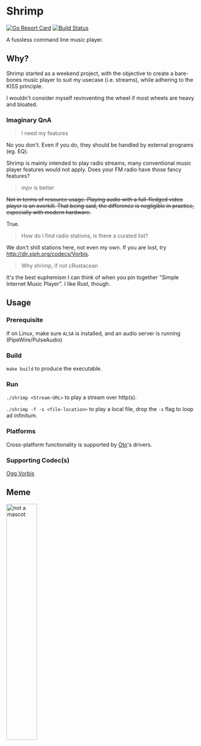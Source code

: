 # Shrimp

[![Go Report Card](https://goreportcard.com/badge/github.com/zydeng91/shrimp)](https://goreportcard.com/report/github.com/zydeng91/shrimp)
[![Build Status](https://github.com/zydeng91/shrimp/actions/workflows/go.yml/badge.svg?branch=master)](https://github.com/zydeng91/shrimp/actions/workflows/go.yml?query=branch%3Amaster)

A fussless command line music player.

## Why?

Shrimp started as a weekend project, with the objective to create a bare-bones music player to suit my usecase (i.e. streams), while adhering to the KISS principle.

I wouldn't consider myself revinventing the wheel if most wheels are heavy and bloated.

### Imaginary QnA

> I need my features

No you don't. Even if you do, they should be handled by external programs (eg. EQ).

Shrimp is mainly intended to play radio streams, many conventional music player features would not apply. Does your FM radio have those fancy features?

> mpv is better

~~Not in terms of resource usage. Playing audio with a full-fledged video player is an overkill. That being said, the difference is negligible in practice, especially with modern hardware.~~

True.

> How do I find radio stations, is there a curated list?

We don't shill stations here, not even my own. If you are lost, try http://dir.xiph.org/codecs/Vorbis.

> Why shrimp, if not cRustacean

It's the best euphemism I can think of when you pin together "Simple Internet Music Player". I like Rust, though.

## Usage

### Prerequisite

If on Linux, make sure `ALSA` is installed, and an audio server is running (PipeWire/PulseAudio)

### Build

`make build` to produce the executable.

### Run

`./shrimp <Stream-URL>` to play a stream over http(s).

`./shrimp -f -s <file-location>` to play a local file, drop the `-s` flag to loop ad infinitum.

### Platforms

Cross-platform functionality is supported by [Oto](https://github.com/ebitengine/oto/tree/v1.0.1)'s drivers.

### Supporting Codec(s)
[Ogg Vorbis](https://github.com/jfreymuth/oggvorbis)

## Meme
<img alt="not a mascot" src="https://zydeng.com/assets/img/shrimp.png" width=40%>

